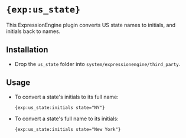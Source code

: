 # `{exp:us_state}`

This ExpressionEngine plugin converts US state names to initials, and initials back to names.

## Installation

- Drop the `us_state` folder into `system/expressionengine/third_party`.

## Usage

- To convert a state's initials to its full name:
    ```
    {exp:us_state:initials state="NY"}
    ```

- To convert a state's full name to its initials:
    ```
    {exp:us_state:initials state="New York"}
    ```